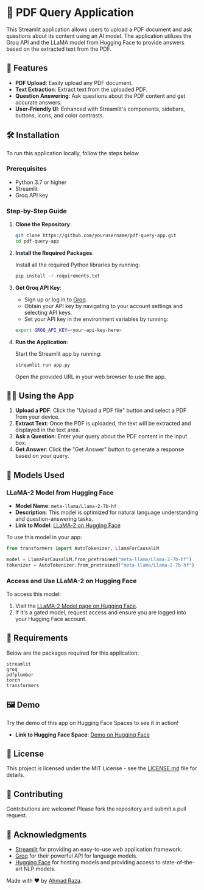 # 📄 PDF Query Application

This Streamlit application allows users to upload a PDF document and ask questions about its content using an AI model. The application utilizes the Groq API and the LLaMA model from Hugging Face to 
provide answers based on the extracted text from the PDF.

## 🚀 Features

- **PDF Upload**: Easily upload any PDF document.
- **Text Extraction**: Extract text from the uploaded PDF.
- **Question Answering**: Ask questions about the PDF content and get accurate answers.
- **User-Friendly UI**: Enhanced with Streamlit's components, sidebars, buttons, icons, and color contrasts.

## 🛠️ Installation

To run this application locally, follow the steps below.

### Prerequisites

- Python 3.7 or higher
- Streamlit
- Groq API key

### Step-by-Step Guide

1. **Clone the Repository**:

   ```bash
   git clone https://github.com/yourusername/pdf-query-app.git
   cd pdf-query-app
   ```

2. **Install the Required Packages**:

   Install all the required Python libraries by running:

   ```bash
   pip install -r requirements.txt
   ```

3. **Get Groq API Key**:

   - Sign up or log in to [Groq](https://www.groq.com).
   - Obtain your API key by navigating to your account settings and selecting API keys.
   - Set your API key in the environment variables by running:

   ```bash
   export GROQ_API_KEY=<your-api-key-here>
   ```

4. **Run the Application**:

   Start the Streamlit app by running:

   ```bash
   streamlit run app.py
   ```

   Open the provided URL in your web browser to use the app.

## 🧑‍💻 Using the App

1. **Upload a PDF**: Click the "Upload a PDF file" button and select a PDF from your device.
2. **Extract Text**: Once the PDF is uploaded, the text will be extracted and displayed in the text area.
3. **Ask a Question**: Enter your query about the PDF content in the input box.
4. **Get Answer**: Click the "Get Answer" button to generate a response based on your query.

## 🤖 Models Used

### LLaMA-2 Model from Hugging Face

- **Model Name**: `meta-llama/Llama-2-7b-hf`
- **Description**: This model is optimized for natural language understanding and question-answering tasks.
- **Link to Model**: [LLaMA-2 on Hugging Face](https://huggingface.co/meta-llama/Llama-2-7b-hf)

To use this model in your app:

```python
from transformers import AutoTokenizer, LlamaForCausalLM

model = LlamaForCausalLM.from_pretrained("meta-llama/Llama-2-7b-hf")
tokenizer = AutoTokenizer.from_pretrained("meta-llama/Llama-2-7b-hf")
```

### Access and Use LLaMA-2 on Hugging Face

To access this model:
1. Visit the [LLaMA-2 Model page on Hugging Face](https://huggingface.co/meta-llama/Llama-2-7b-hf).
2. If it's a gated model, request access and ensure you are logged into your Hugging Face account.

## 🧰 Requirements

Below are the packages required for this application:

```plaintext
streamlit
groq
pdfplumber
torch
transformers
```

## 🖼️ Demo

Try the demo of this app on Hugging Face Spaces to see it in action!

- **Link to Hugging Face Space**: [Demo on Hugging Face](https://huggingface.co/spaces/mohAhmad/RAGMODEL)

## 📃 License

This project is licensed under the MIT License - see the [LICENSE.md](LICENSE.md) file for details.

## 🙌 Contributing

Contributions are welcome! Please fork the repository and submit a pull request.

## 🌟 Acknowledgments

- [Streamlit](https://streamlit.io) for providing an easy-to-use web application framework.
- [Groq](https://www.groq.com) for their powerful API for language models.
- [Hugging Face](https://huggingface.co) for hosting models and providing access to state-of-the-art NLP models.


Made with ❤️ by [Ahmad Raza](https://www.linkedin.com/in/ahmadkhushi).
